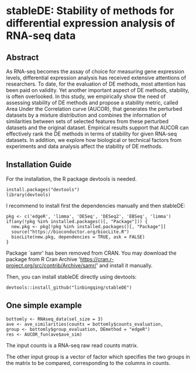 # stableDE: Stability of methods for differential expression analysis of RNA-seq data


## Abstract

As RNA-seq becomes the assay of choice for measuring gene expression levels, differential expression analysis has received extensive attentions of researchers. To date, for the evaluation of DE methods, most attention has been paid on validity. Yet another important aspect of DE methods, stability, is often overlooked. In this study, we empirically show the need of assessing stability of DE methods and propose a stability metric, called Area Under the Correlation curve (AUCOR), that generates the perturbed datasets by a mixture distribution and combines the information of similarities between sets of selected features from these perturbed datasets and the original dataset. Empirical results support that AUCOR can effectively rank the DE methods in terms of stability for given RNA-seq datasets. In addition, we explore how biological or technical factors from experiments and data analysis affect the stability of DE methods.

## Installation Guide

For the installation, the R package devtools is needed.

```{r}
install.packages("devtools")
library(devtools)
```
I recommend to install first the dependencies manually and then stableDE:

```{r}
pkg <- c('edgeR', 'limma', 'DESeq', 'DESeq2', 'EBSeq', 'limma')
if(any(!pkg %in% installed.packages()[, "Package"])) {
  new.pkg <- pkg[!pkg %in% installed.packages()[, "Package"]]
  source("https://bioconductor.org/biocLite.R")
  biocLite(new.pkg, dependencies = TRUE, ask = FALSE)
}
```
Package `samr' has been removed from CRAN. You may download the package from R Cran Archive 'https://cran.r-project.org/src/contrib/Archive/samr/' and install it manually. 
            
Then, you can install stableDE directly using devtools:
```{r}
devtools::install_github("linbingqing/stableDE")
```

## One simple example

```{r}
bottomly <- RNAseq_data(sel_size = 3)
ave <- ave_similarities(counts = bottomly$counts_evaluation,
group <- bottomly$group_evaluation, DEmethod = "edgeR")
res <- AUCOR_fun(ave$ave_sim)
```
The input counts is a RNA-seq raw read counts matrix.

The other input group is a vector of factor which specifies the two groups in the matrix to be compared, corresponding to the columns in counts.



